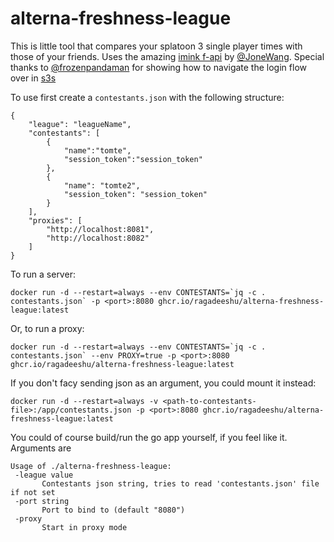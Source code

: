 # alterna-freshness-league
This is little tool that compares your splatoon 3 single player times with those of your friends. Uses the amazing [imink f-api](https://github.com/imink-app/f-API) by [@JoneWang](https://github.com/JoneWang). Special thanks to [@frozenpandaman](https://github.com/frozenpandaman) for showing how to navigate the login flow over in [s3s](https://github.com/frozenpandaman/s3s)

To use first create a `contestants.json` with the following structure:
```
{
    "league": "leagueName",
    "contestants": [
        {
            "name":"tomte",
            "session_token":"session_token"
        },
        {
            "name": "tomte2",
            "session_token": "session_token"
        }
    ],
    "proxies": [
        "http://localhost:8081",
        "http://localhost:8082"
    ]
}
```


To run a server:

 ```
 docker run -d --restart=always --env CONTESTANTS=`jq -c . contestants.json` -p <port>:8080 ghcr.io/ragadeeshu/alterna-freshness-league:latest
 ```

Or, to run a proxy:

 ```
 docker run -d --restart=always --env CONTESTANTS=`jq -c . contestants.json` --env PROXY=true -p <port>:8080 ghcr.io/ragadeeshu/alterna-freshness-league:latest
 ```

 If you don't facy sending json as an argument, you could mount it instead:
  ```
 docker run -d --restart=always -v <path-to-contestants-file>:/app/contestants.json -p <port>:8080 ghcr.io/ragadeeshu/alterna-freshness-league:latest
 ```

 You could of course build/run the go app yourself, if you feel like it. Arguments are
 ```
 Usage of ./alterna-freshness-league:
  -league value
        Contestants json string, tries to read 'contestants.json' file if not set
  -port string
        Port to bind to (default "8080")
  -proxy
        Start in proxy mode
 ```